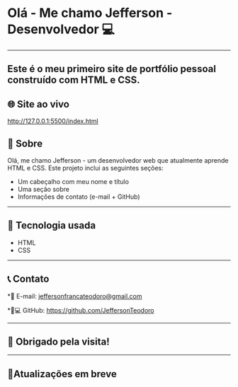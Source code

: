 # Olá - Me chamo Jefferson - Desenvolvedor 💻
--------------------------------------------------
Este é o meu primeiro site de portfólio pessoal construído com HTML e CSS.
--------------

🌐 Site ao vivo
------------------------
http://127.0.0.1:5500/index.html

📖 Sobre
------------

Olá, me chamo Jefferson - um desenvolvedor web que atualmente aprende HTML e CSS.
Este projeto inclui as seguintes seções:

* Um cabeçalho com meu nome e título
* Uma seção sobre
* Informações de contato (e-mail + GitHub)

-------------------------------------------
🔧 Tecnologia usada
------------

* HTML
* CSS
--------------------------

📞 Contato
------------

*📧 E-mail: jeffersonfrancateodoro@gmail.com

*🧑💻 GitHub: https://github.com/JeffersonTeodoro

------------------------

🙏 Obrigado pela visita!
------------

------------------

🔋Atualizações em breve
------------
